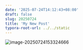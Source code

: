 ```yaml
---
date: '2025-07-24T14:12:43+08:00'
draft: false
slug: 20250724
title: 'My New Post'
typora-root-url: ../../static
---
```






![image-20250724153324666](/wp-content/uploads/2025/image-20250724153324666.png)

